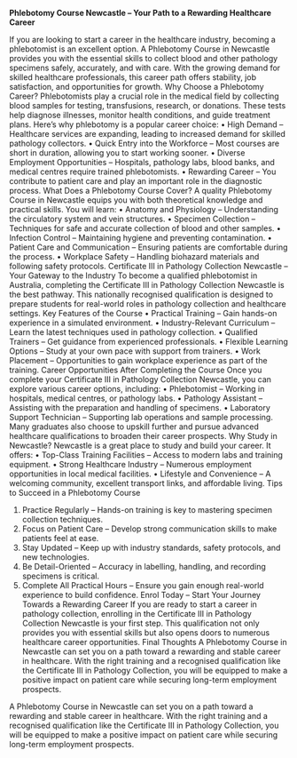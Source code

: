 <b>Phlebotomy Course Newcastle – Your Path to a Rewarding Healthcare Career</b>

If you are looking to start a career in the healthcare industry, becoming a phlebotomist is an excellent option. A Phlebotomy Course in Newcastle provides you with the essential skills to collect blood and other pathology specimens safely, accurately, and with care. With the growing demand for skilled healthcare professionals, this career path offers stability, job satisfaction, and opportunities for growth.
Why Choose a Phlebotomy Career?
Phlebotomists play a crucial role in the medical field by collecting blood samples for testing, transfusions, research, or donations. These tests help diagnose illnesses, monitor health conditions, and guide treatment plans. Here’s why phlebotomy is a popular career choice:
•	High Demand – Healthcare services are expanding, leading to increased demand for skilled pathology collectors.
•	Quick Entry into the Workforce – Most courses are short in duration, allowing you to start working sooner.
•	Diverse Employment Opportunities – Hospitals, pathology labs, blood banks, and medical centres require trained phlebotomists.
•	Rewarding Career – You contribute to patient care and play an important role in the diagnostic process.
What Does a Phlebotomy Course Cover?
A quality Phlebotomy Course in Newcastle equips you with both theoretical knowledge and practical skills. You will learn:
•	Anatomy and Physiology – Understanding the circulatory system and vein structures.
•	Specimen Collection – Techniques for safe and accurate collection of blood and other samples.
•	Infection Control – Maintaining hygiene and preventing contamination.
•	Patient Care and Communication – Ensuring patients are comfortable during the process.
•	Workplace Safety – Handling biohazard materials and following safety protocols.
Certificate III in Pathology Collection Newcastle – Your Gateway to the Industry
To become a qualified phlebotomist in Australia, completing the Certificate III in Pathology Collection Newcastle is the best pathway. This nationally recognised qualification is designed to prepare students for real-world roles in pathology collection and healthcare settings.
Key Features of the Course
•	Practical Training – Gain hands-on experience in a simulated environment.
•	Industry-Relevant Curriculum – Learn the latest techniques used in pathology collection.
•	Qualified Trainers – Get guidance from experienced professionals.
•	Flexible Learning Options – Study at your own pace with support from trainers.
•	Work Placement – Opportunities to gain workplace experience as part of the training.
Career Opportunities After Completing the Course
Once you complete your Certificate III in Pathology Collection Newcastle, you can explore various career options, including:
•	Phlebotomist – Working in hospitals, medical centres, or pathology labs.
•	Pathology Assistant – Assisting with the preparation and handling of specimens.
•	Laboratory Support Technician – Supporting lab operations and sample processing.
Many graduates also choose to upskill further and pursue advanced healthcare qualifications to broaden their career prospects.
Why Study in Newcastle?
Newcastle is a great place to study and build your career. It offers:
•	Top-Class Training Facilities – Access to modern labs and training equipment.
•	Strong Healthcare Industry – Numerous employment opportunities in local medical facilities.
•	Lifestyle and Convenience – A welcoming community, excellent transport links, and affordable living.
Tips to Succeed in a Phlebotomy Course
1.	Practice Regularly – Hands-on training is key to mastering specimen collection techniques.
2.	Focus on Patient Care – Develop strong communication skills to make patients feel at ease.
3.	Stay Updated – Keep up with industry standards, safety protocols, and new technologies.
4.	Be Detail-Oriented – Accuracy in labelling, handling, and recording specimens is critical.
5.	Complete All Practical Hours – Ensure you gain enough real-world experience to build confidence.
Enrol Today – Start Your Journey Towards a Rewarding Career
If you are ready to start a career in pathology collection, enrolling in the Certificate III in Pathology Collection Newcastle is your first step. This qualification not only provides you with essential skills but also opens doors to numerous healthcare career opportunities.
Final Thoughts
A Phlebotomy Course in Newcastle can set you on a path toward a rewarding and stable career in healthcare. With the right training and a recognised qualification like the Certificate III in Pathology Collection, you will be equipped to make a positive impact on patient care while securing long-term employment prospects.

A Phlebotomy Course in Newcastle can set you on a path toward a rewarding and stable career in healthcare. With the right training and a recognised qualification like the Certificate III in Pathology Collection, you will be equipped to make a positive impact on patient care while securing long-term employment prospects.
